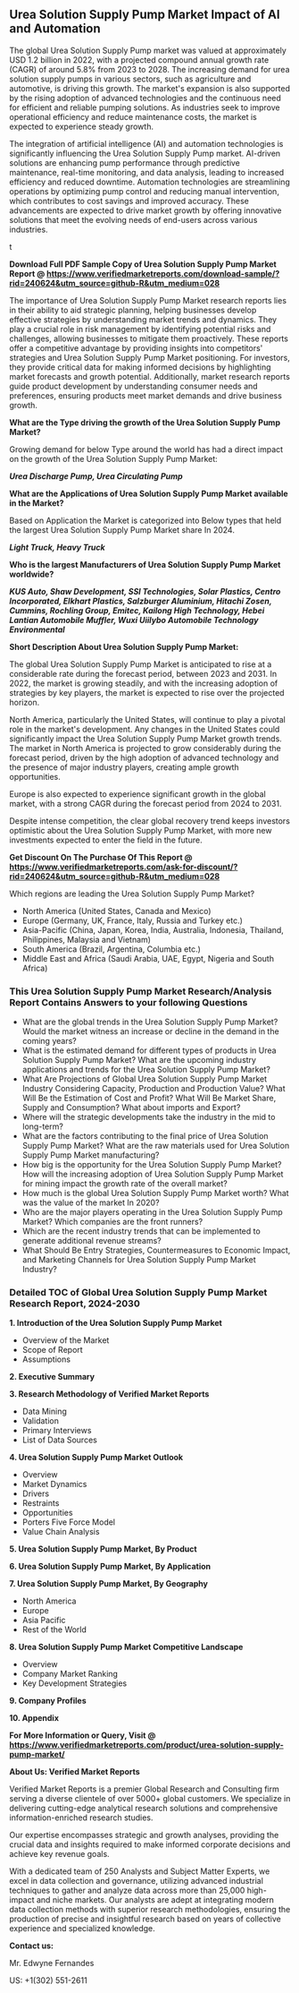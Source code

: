 <h2>Urea Solution Supply Pump Market Impact of AI and Automation</h2><p>The global Urea Solution Supply Pump market was valued at approximately USD 1.2 billion in 2022, with a projected compound annual growth rate (CAGR) of around 5.8% from 2023 to 2028. The increasing demand for urea solution supply pumps in various sectors, such as agriculture and automotive, is driving this growth. The market's expansion is also supported by the rising adoption of advanced technologies and the continuous need for efficient and reliable pumping solutions. As industries seek to improve operational efficiency and reduce maintenance costs, the market is expected to experience steady growth.</p><p>The integration of artificial intelligence (AI) and automation technologies is significantly influencing the Urea Solution Supply Pump market. AI-driven solutions are enhancing pump performance through predictive maintenance, real-time monitoring, and data analysis, leading to increased efficiency and reduced downtime. Automation technologies are streamlining operations by optimizing pump control and reducing manual intervention, which contributes to cost savings and improved accuracy. These advancements are expected to drive market growth by offering innovative solutions that meet the evolving needs of end-users across various industries.</p>t</p><p id="" class=""><strong>Download Full PDF Sample Copy of Urea Solution Supply Pump Market Report @ <a href="https://www.verifiedmarketreports.com/download-sample/?rid=240624&utm_source=github-R&utm_medium=028" target="_blank">https://www.verifiedmarketreports.com/download-sample/?rid=240624&utm_source=github-R&utm_medium=028</a></strong></p><p>The importance of&nbsp;Urea Solution Supply Pump Market research reports lies in their ability to aid strategic planning, helping businesses develop effective strategies by understanding market trends and dynamics. They play a crucial role in risk management by identifying potential risks and challenges, allowing businesses to mitigate them proactively. These reports offer a competitive advantage by providing insights into competitors' strategies and Urea Solution Supply Pump Market positioning. For investors, they provide critical data for making informed decisions by highlighting market forecasts and growth potential. Additionally, market research reports guide product development by understanding consumer needs and preferences, ensuring products meet market demands and drive business growth.</p><p><strong>What are the&nbsp;Type driving the growth of the Urea Solution Supply Pump Market?</strong></p><p id="" class="">Growing demand for below Type around the world has had a direct impact on the growth of the Urea Solution Supply Pump Market:</p><em><strong>Urea Discharge Pump, Urea Circulating Pump</strong></em></p><strong>What are the&nbsp;Applications&nbsp;of Urea Solution Supply Pump Market available in the Market?</strong></p><p id="" class="">Based on Application the Market is categorized into Below types that held the largest Urea Solution Supply Pump Market share In 2024.</p><em><strong>Light Truck, Heavy Truck</strong></em></p><strong>Who is the largest Manufacturers of Urea Solution Supply Pump Market worldwide?</strong></p><p><em><strong>KUS Auto, Shaw Development, SSI Technologies, Solar Plastics, Centro Incorporated, Elkhart Plastics, Salzburger Aluminium, Hitachi Zosen, Cummins, Rochling Group, Emitec, Kailong High Technology, Hebei Lantian Automobile Muffler, Wuxi Uiilybo Automobile Technology Environmental</strong></em></p><p id="" class=""><strong>Short Description About Urea Solution Supply Pump Market:</strong></p><p>The global Urea Solution Supply Pump Market is anticipated to rise at a considerable rate during the forecast period, between 2023 and 2031. In 2022, the market is growing steadily, and with the increasing adoption of strategies by key players, the market is expected to rise over the projected horizon.</p><p>North America, particularly the United States, will continue to play a pivotal role in the market's development. Any changes in the United States could significantly impact the Urea Solution Supply Pump Market growth trends. The market in North America is projected to grow considerably during the forecast period, driven by the high adoption of advanced technology and the presence of major industry players, creating ample growth opportunities.</p><p>Europe is also expected to experience significant growth in the global market, with a strong CAGR during the forecast period from 2024 to 2031.</p><p>Despite intense competition, the clear global recovery trend keeps investors optimistic about the Urea Solution Supply Pump Market, with more new investments expected to enter the field in the future.</p><p id="" class=""><strong>Get Discount On The Purchase Of This Report @ <a href="https://www.verifiedmarketreports.com/ask-for-discount/?rid=240624&utm_source=github-R&utm_medium=028" target="_blank">https://www.verifiedmarketreports.com/ask-for-discount/?rid=240624&utm_source=github-R&utm_medium=028</a></strong></p>Which regions are leading the Urea Solution Supply Pump Market?</p><ul><li>North America (United States, Canada and Mexico)</li><li>Europe (Germany, UK, France, Italy, Russia and Turkey etc.)</li><li>Asia-Pacific (China, Japan, Korea, India, Australia, Indonesia, Thailand, Philippines, Malaysia and Vietnam)</li><li>South America (Brazil, Argentina, Columbia etc.)</li><li>Middle East and Africa (Saudi Arabia, UAE, Egypt, Nigeria and South Africa)</li></ul><h3 id="" class="">This Urea Solution Supply Pump Market Research/Analysis Report Contains Answers to your following Questions</h3><ul><li>What are the global trends in the Urea Solution Supply Pump Market? Would the market witness an increase or decline in the demand in the coming years?</li><li>What is the estimated demand for different types of products in Urea Solution Supply Pump Market? What are the upcoming industry applications and trends for the Urea Solution Supply Pump Market?</li><li>What Are Projections of Global Urea Solution Supply Pump Market Industry Considering Capacity, Production and Production Value? What Will Be the Estimation of Cost and Profit? What Will Be Market Share, Supply and Consumption? What about imports and Export?</li><li>Where will the strategic developments take the industry in the mid to long-term?</li><li>What are the factors contributing to the final price of Urea Solution Supply Pump Market? What are the raw materials used for Urea Solution Supply Pump Market manufacturing?</li><li>How big is the opportunity for the Urea Solution Supply Pump Market? How will the increasing adoption of Urea Solution Supply Pump Market for mining impact the growth rate of the overall market?</li><li>How much is the global Urea Solution Supply Pump Market worth? What was the value of the market In 2020?</li><li>Who are the major players operating in the Urea Solution Supply Pump Market? Which companies are the front runners?</li><li>Which are the recent industry trends that can be implemented to generate additional revenue streams?</li><li>What Should Be Entry Strategies, Countermeasures to Economic Impact, and Marketing Channels for Urea Solution Supply Pump Market Industry?</li></ul><h3 id="" class="">Detailed TOC of Global Urea Solution Supply Pump Market Research Report, 2024-2030</h3><p id="" class=""><strong>1. Introduction of the Urea Solution Supply Pump Market</strong></p><ul><li>Overview of the Market</li><li>Scope of Report</li><li>Assumptions</li></ul><p id="" class=""><strong>2. Executive Summary</strong></p><p id="" class=""><strong>3. Research Methodology of Verified Market Reports</strong></p><ul><li>Data Mining</li><li>Validation</li><li>Primary Interviews</li><li>List of Data Sources</li></ul><p id="" class=""><strong>4. Urea Solution Supply Pump Market Outlook</strong></p><ul><li>Overview</li><li>Market Dynamics</li><li>Drivers</li><li>Restraints</li><li>Opportunities</li><li>Porters Five Force Model</li><li>Value Chain Analysis</li></ul><p id="" class=""><strong>5. Urea Solution Supply Pump Market, By Product</strong></p><p id="" class=""><strong>6. Urea Solution Supply Pump Market, By Application</strong></p><p id="" class=""><strong>7. Urea Solution Supply Pump Market, By Geography</strong></p><ul><li>North America</li><li>Europe</li><li>Asia Pacific</li><li>Rest of the World</li></ul><p id="" class=""><strong>8. Urea Solution Supply Pump Market Competitive Landscape</strong></p><ul><li>Overview</li><li>Company Market Ranking</li><li>Key Development Strategies</li></ul><p id="" class=""><strong>9. Company Profiles</strong></p><p id="" class=""><strong>10. Appendix</strong></p><p id="" class=""><strong>For More Information or Query, Visit @ <a href="https://www.verifiedmarketreports.com/product/urea-solution-supply-pump-market/" target="_blank">https://www.verifiedmarketreports.com/product/urea-solution-supply-pump-market/</a></strong></p><p id="" class=""><strong>About Us: Verified Market Reports</strong></p><p id="" class="">Verified Market Reports is a premier Global Research and Consulting firm serving a diverse clientele of over 5000+ global customers. We specialize in delivering cutting-edge analytical research solutions and comprehensive information-enriched research studies.</p><p id="" class="">Our expertise encompasses strategic and growth analyses, providing the crucial data and insights required to make informed corporate decisions and achieve key revenue goals.</p><p id="" class="">With a dedicated team of 250 Analysts and Subject Matter Experts, we excel in data collection and governance, utilizing advanced industrial techniques to gather and analyze data across more than 25,000 high-impact and niche markets. Our analysts are adept at integrating modern data collection methods with superior research methodologies, ensuring the production of precise and insightful research based on years of collective experience and specialized knowledge.</p><p id="" class=""><strong>Contact us:</strong></p><p id="" class="">Mr. Edwyne Fernandes</p><p id="" class="">US: +1(302) 551-2611</p>